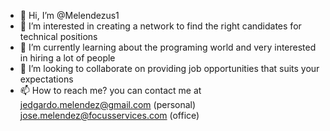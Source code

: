 - 👋 Hi, I’m @Melendezus1
- 👀 I’m interested in creating a network to find the right candidates for technical positions
- 🌱 I’m currently learning about the programing world and very interested in hiring a lot of people
- 💞️ I’m looking to collaborate on providing job opportunities that suits your expectations
- 📫 How to reach me? you can contact me at jedgardo.melendez@gmail.com (personal) jose.melendez@focusservices.com (office) 

<!---
Melendezus1/Melendezus1 is a ✨ special ✨ repository because its `README.md` (this file) appears on your GitHub profile.
You can click the Preview link to take a look at your changes.
--->
